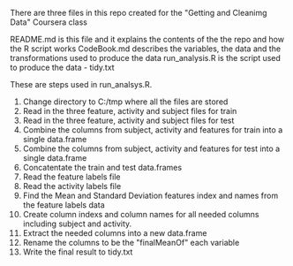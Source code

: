 There are three files in this repo created for the "Getting and Cleanimg Data" Coursera class

README.md is this file and it explains the contents of the the repo and how the R script works
CodeBook.md describes the variables, the data and the transformations used to produce the data
run_analysis.R is the script used to produce the data - tidy.txt


These are steps used in run_analsys.R.

1. Change directory to C:/tmp where all the files are stored
2. Read in the three feature, activity and subject files for train
3. Read in the three feature, activity and subject files for test
4. Combine the columns from subject, activity and features for train into a single data.frame
5. Combine the columns from subject, activity and features for test into a single data.frame
6. Concatentate the train and test data.frames
7. Read the feature labels file
8. Read the activity labels file
9. Find the Mean and Standard Deviation features index and names from the feature labels data
10. Create column indexs and column names for all needed columns including subject and activity.
11. Extract the needed columns into a new data.frame
12. Rename the columns to be the "finalMeanOf" each variable
13. Write the final result to tidy.txt

